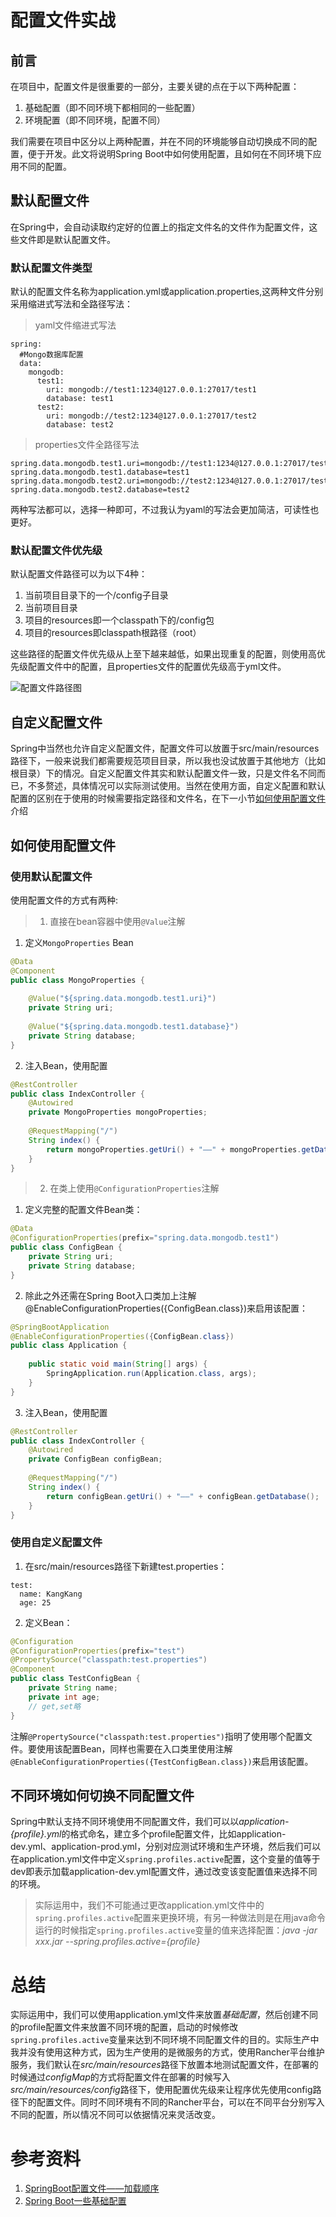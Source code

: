 # 配置文件实战

## 前言
在项目中，配置文件是很重要的一部分，主要关键的点在于以下两种配置：
1. 基础配置（即不同环境下都相同的一些配置）
2. 环境配置（即不同环境，配置不同）

我们需要在项目中区分以上两种配置，并在不同的环境能够自动切换成不同的配置，便于开发。此文将说明Spring Boot中如何使用配置，且如何在不同环境下应用不同的配置。

## 默认配置文件
在Spring中，会自动读取约定好的位置上的指定文件名的文件作为配置文件，这些文件即是默认配置文件。

### 默认配置文件类型
默认的配置文件名称为application.yml或application.properties,这两种文件分别采用缩进式写法和全路径写法：

>yaml文件缩进式写法
```YML
spring:
  #Mongo数据库配置
  data:
    mongodb:
      test1:
        uri: mongodb://test1:1234@127.0.0.1:27017/test1
        database: test1
      test2:
        uri: mongodb://test2:1234@127.0.0.1:27017/test2
        database: test2
```

>properties文件全路径写法
```
spring.data.mongodb.test1.uri=mongodb://test1:1234@127.0.0.1:27017/test1
spring.data.mongodb.test1.database=test1
spring.data.mongodb.test2.uri=mongodb://test2:1234@127.0.0.1:27017/test2
spring.data.mongodb.test2.database=test2
```
两种写法都可以，选择一种即可，不过我认为yaml的写法会更加简洁，可读性也更好。

### 默认配置文件优先级
默认配置文件路径可以为以下4种：
1. 当前项目目录下的一个/config子目录
2. 当前项目目录
3. 项目的resources即一个classpath下的/config包
4. 项目的resources即classpath根路径（root）

这些路径的配置文件优先级从上至下越来越低，如果出现重复的配置，则使用高优先级配置文件中的配置，且properties文件的配置优先级高于yml文件。

![配置文件路径图](https://upload-images.jianshu.io/upload_images/13184578-31bb8d4c59d678b6.png?imageMogr2/auto-orient/strip|imageView2/2/w/478/format/webp)


## 自定义配置文件
Spring中当然也允许自定义配置文件，配置文件可以放置于src/main/resources路径下，一般来说我们都需要规范项目目录，所以我也没试放置于其他地方（比如根目录）下的情况。自定义配置文件其实和默认配置文件一致，只是文件名不同而已，不多赘述，具体情况可以实际测试使用。当然在使用方面，自定义配置和默认配置的区别在于使用的时候需要指定路径和文件名，在下一小节[如何使用配置文件](#如何使用配置文件)介绍

## 如何使用配置文件

### 使用默认配置文件
使用配置文件的方式有两种:
>1. 直接在bean容器中使用`@Value`注解
1. 定义`MongoProperties` Bean
```JAVA
@Data
@Component
public class MongoProperties {
	
    @Value("${spring.data.mongodb.test1.uri}")
    private String uri;
    
    @Value("${spring.data.mongodb.test1.database}")
    private String database;
}
```
2. 注入Bean，使用配置
```JAVA
@RestController
public class IndexController {
    @Autowired
    private MongoProperties mongoProperties;
    
    @RequestMapping("/")
    String index() {
        return mongoProperties.getUri() + "——" + mongoProperties.getDatabase();
    }
}
```
>2. 在类上使用`@ConfigurationProperties`注解
1. 定义完整的配置文件Bean类：
```JAVA
@Data
@ConfigurationProperties(prefix="spring.data.mongodb.test1")
public class ConfigBean {
    private String uri;
    private String database;
}
```
2. 除此之外还需在Spring Boot入口类加上注解@EnableConfigurationProperties({ConfigBean.class})来启用该配置：
```JAVA
@SpringBootApplication
@EnableConfigurationProperties({ConfigBean.class})
public class Application {
	
    public static void main(String[] args) {
        SpringApplication.run(Application.class, args);
    }
}
```
3. 注入Bean，使用配置
```JAVA
@RestController
public class IndexController {
    @Autowired
    private ConfigBean configBean;
    
    @RequestMapping("/")
    String index() {
        return configBean.getUri() + "——" + configBean.getDatabase();
    }
}
```

### 使用自定义配置文件
1. 在src/main/resources路径下新建test.properties：
```YML
test:
  name: KangKang
  age: 25
```
2. 定义Bean：
```JAVA
@Configuration
@ConfigurationProperties(prefix="test")
@PropertySource("classpath:test.properties")
@Component
public class TestConfigBean {
    private String name;
    private int age;
    // get,set略
}
```
注解`@PropertySource("classpath:test.properties")`指明了使用哪个配置文件。要使用该配置Bean，同样也需要在入口类里使用注解`@EnableConfigurationProperties({TestConfigBean.class})`来启用该配置。

## 不同环境如何切换不同配置文件
Spring中默认支持不同环境使用不同配置文件，我们可以以*application-{profile}.yml*的格式命名，建立多个profile配置文件，比如application-dev.yml、application-prod.yml，分别对应测试环境和生产环境，然后我们可以在application.yml文件中定义`spring.profiles.active`配置，这个变量的值等于dev即表示加载application-dev.yml配置文件，通过改变该变配置值来选择不同的环境。
> 实际运用中，我们不可能通过更改application.yml文件中的`spring.profiles.active`配置来更换环境，有另一种做法则是在用java命令运行的时候指定`spring.profiles.active`变量的值来选择配置：*java -jar xxx.jar --spring.profiles.active={profile}*


# 总结
实际运用中，我们可以使用application.yml文件来放置*基础配置*，然后创建不同的profile配置文件来放置不同环境的配置，启动的时候修改`spring.profiles.active`变量来达到不同环境不同配置文件的目的。实际生产中我并没有使用这种方式，因为生产使用的是微服务的方式，使用Rancher平台维护服务，我们默认在*src/main/resources*路径下放置本地测试配置文件，在部署的时候通过*configMap*的方式将配置文件在部署的时候写入*src/main/resources/config*路径下，使用配置优先级来让程序优先使用config路径下的配置文件。同时不同环境有不同的Rancher平台，可以在不同平台分别写入不同的配置，所以情况不同可以依据情况来灵活改变。

# 参考资料
1. [SpringBoot配置文件——加载顺序](https://www.jianshu.com/p/3c615bd42799)
2. [Spring Boot一些基础配置](https://mrbird.cc/Spring-Boot%20basic%20config.html)

<!-- ## END
**作者**: Borg

**创建时间**: 未记录

**最后更新时间**: 2020-07-08 10:11 周三 -->